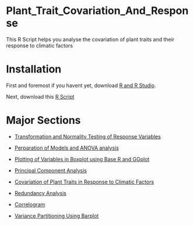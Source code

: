 # Plant_Trait_Covariation_And_Response

This R Script helps you analyse the covariation of plant traits and their response to climatic factors

# Installation

First and foremost if you havent yet, download [R and R Studio](https://posit.co/download/rstudio-desktop/).

Next, download this [R Script](https://github.com/MurugashManavalan/Plant_Trait_Covariation_And_Response/blob/main/Analysis%20-%2018%20September%202024.R)

# Major Sections 

- [Transformation and Normality Testing of Response Variables](https://github.com/MurugashManavalan/Plant_Trait_Covariation_And_Response/blob/c284416ed97835848637dd3f67fede1588a487ac/Analysis%20-%2018%20September%202024.R#L53-L95)

- [Perparation of Models and ANOVA analysis](https://github.com/MurugashManavalan/Plant_Trait_Covariation_And_Response/blob/c284416ed97835848637dd3f67fede1588a487ac/Analysis%20-%2018%20September%202024.R#L127-L215) 

- [Plotting of Variables in Boxplot using Base R and GGplot](https://github.com/MurugashManavalan/Plant_Trait_Covariation_And_Response/blob/c284416ed97835848637dd3f67fede1588a487ac/Analysis%20-%2018%20September%202024.R#L218-L546) 

- [Principal Component Analysis](https://github.com/MurugashManavalan/Plant_Trait_Covariation_And_Response/blob/c284416ed97835848637dd3f67fede1588a487ac/Analysis%20-%2018%20September%202024.R#L548-L610)

- [Covariation of Plant Traits in Response to Climatic Factors](https://github.com/MurugashManavalan/Plant_Trait_Covariation_And_Response/blob/c284416ed97835848637dd3f67fede1588a487ac/Analysis%20-%2018%20September%202024.R#L700-L839) 

- [Redundancy Analysis](https://github.com/MurugashManavalan/Plant_Trait_Covariation_And_Response/blob/c284416ed97835848637dd3f67fede1588a487ac/Analysis%20-%2018%20September%202024.R#L1393-L1497)

- [Correlogram](https://github.com/MurugashManavalan/Plant_Trait_Covariation_And_Response/blob/c284416ed97835848637dd3f67fede1588a487ac/Analysis%20-%2018%20September%202024.R#L1598-L1786) 

- [Variance Partitioning Using Barplot](https://github.com/MurugashManavalan/Plant_Trait_Covariation_And_Response/blob/c284416ed97835848637dd3f67fede1588a487ac/Analysis%20-%2018%20September%202024.R#L1788-L2108)
